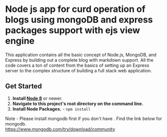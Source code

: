 # Node js app for curd operation of blogs using mongoDB and express packages support with ejs view engine
This application contains all the basic concept of  Node.js, MongoDB, and Express by building out a complete blog with markdown support.
All the code covers a ton of content from the basics of setting up an Express server to the complex structure of building a full stack web application.
## Get Started
1. **Install [Node 8](https://nodejs.org)** or newer. 
2. **Navigate to this project's root directory on the command line.**
3. **Install Node Packages.** - `npm install`

Note - Please install mongodb first if you don't have .
Find the link below for mongodb.<br/>
https://www.mongodb.com/try/download/community
